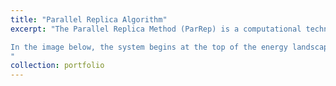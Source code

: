 ```yaml
---
title: "Parallel Replica Algorithm"
excerpt: "The Parallel Replica Method (ParRep) is a computational technique designed to accelerate molecular dynamics simulations by leveraging parallel computing to explore rare events and long timescales. Traditional molecular dynamics often struggle with simulating processes separated by long waiting times due to time step limitations. As part of a coursework, we implemented ParRep to simulate rare transitions between metastable states efficiently. During the implementation, we used a parallelized approach, utilizing GPU threading to distribute computational workloads across multiple processors. Julia programming language was utilised owing to its capabilities for high-performance computing, including GPU acceleration. Through benchmarking, we evaluated both performance and efficiency to select the optimal threading configuration, ensuring maximum speedup and resource utilization.<br/><br/>

In the image below, the system begins at the top of the energy landscape and undergoes random motion. Over time, it becomes trapped in the circled region, representing a metastable state. ParRep helps accelerate the process of escaping such states, which would take much longer using traditional molecular dynamics methods. This method allows for the efficient simulation of rare events without modifying the potential energy surface, making it highly effective for studying processes like phase transitions or defect migrations.  <br/><img src='/images/trajectory_animation.mp4'>
"
collection: portfolio
---
```

